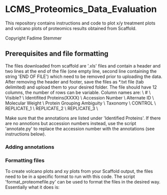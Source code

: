 # LCMS_Proteomics_Data_Evaluation
This repository contains instructions and code to plot x/y treatment plots and volcano plots of proteomics results obtained from Scaffold. 

Copyright Fadime Stemmer

## Prerequisites and file formatting
The files downloaded from scaffold are '.xls' files and contain a header and two lines at the end of the file (one empty line, second line containing the string 'END OF FILE') which need to be removed prior to uploading the data. After removing the header and footer, save the files as *.txt file (tab delimited) and upload them to your desired folder. The file should have 12 columns, the number of rows can be variable. Column names are: \ # \ Visible? \ Identifited Proteins(XXXX) \ Accession Number \ Alternate ID \ Molecular Weight \ Protein Grouping Ambiguity \ Taxonomy \ CONTROL \ REPLICATE_1 \ REPLICATE_2 \ REPLICATE_3 \

Make sure that the annotations are listed under 'Identified Proteins'. If there are no annotions but accession numbers instead, use the script 'annotate.py' to replace the accession number with the annotations (see instructions below). 

### Adding annotations

### Formatting files
To create volcano plots and xy plots from your Scaffold output, the files need to be in a specific format to run with this code. The script 'format_proteomefile.py' can be used to format the files in the desired way. Essentially what it does is: 
